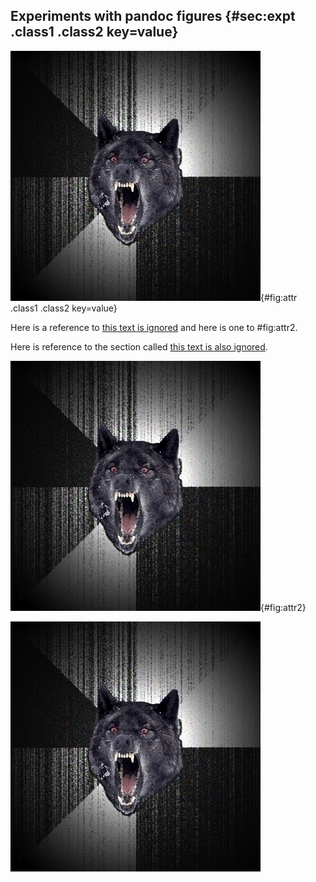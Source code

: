 ## Experiments with pandoc figures {#sec:expt .class1 .class2 key=value}

![a figure that can be referred to](image.png){#fig:attr .class1 .class2 key=value}

Here is a reference to [this text is ignored](#fig:attr) and here is
one to #fig:attr2.

Here is reference to the section called [this text is also ignored](#sec:expt).

![another figure that can be referred to](image.png){#fig:attr2}

![figure with no attr](image.png)
